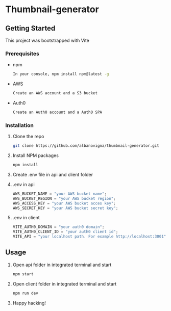 # Thumbnail-generator

## Getting Started

This project was bootstrapped with Vite

### Prerequisites

- npm
  ```sh
  In your console, npm install npm@latest -g
  ```
- AWS
  ```sh
  Create an AWS account and a S3 bucket
  ```
- Auth0
  ```sh
  Create an Auth0 account and a Auth0 SPA
  ```

### Installation

1. Clone the repo
   ```sh
   git clone https://github.com/albanovigna/thumbnail-generator.git
   ```
2. Install NPM packages
   ```sh
   npm install
   ```
3. Create .env file in api and client folder

4. .env in api
   ```js
   AWS_BUCKET_NAME = "your AWS bucket name";
   AWS_BUCKET_REGION = "your AWS bucket region";
   AWS_ACCESS_KEY = "your AWS bucket acces key";
   AWS_SECRET_KEY = "your AWS bucket secret key";
   ```
5. .env in client
   ```js
   VITE_AUTH0_DOMAIN = "your auth0 domain";
   VITE_AUTH0_CLIENT_ID = "your auth0 client id";
   VITE_API = "your localhost path. For example http://localhost:3001";
   ```

## Usage

1. Open api folder in integrated terminal and start
   ```sh
   npm start
   ```
2. Open client folder in integrated terminal and start
   ```sh
   npm run dev
   ```
3. Happy hacking!
